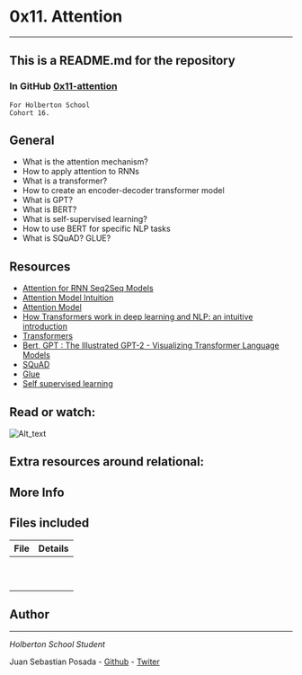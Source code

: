 # 0x11. Attention
***
## This is a README.md for the repository
### In GitHub [0x11-attention]()
```
For Holberton School
Cohort 16.
```
## General

* What is the attention mechanism?
* How to apply attention to RNNs
* What is a transformer?
* How to create an encoder-decoder transformer model
* What is GPT?
* What is BERT?
* What is self-supervised learning?
* How to use BERT for specific NLP tasks
* What is SQuAD? GLUE?

## Resources
* [Attention for RNN Seq2Seq Models]()
* [Attention Model Intuition]()
* [Attention Model]()
* [How Transformers work in deep learning and NLP: an intuitive introduction]()
* [Transformers]()
* [Bert, GPT : The Illustrated GPT-2 - Visualizing Transformer Language Models]()
* [SQuAD]()
* [Glue]()
* [Self supervised learning]()
## Read or watch:

![Alt_text](https://s3.eu-west-3.amazonaws.com/hbtn.intranet/uploads/medias/2020/7/4704cf0750335400050c494f69844150e6319d1b.jpg?X-Amz-Algorithm=AWS4-HMAC-SHA256&X-Amz-Credential=AKIA4MYA5JM5DUTZGMZG%2F20230116%2Feu-west-3%2Fs3%2Faws4_request&X-Amz-Date=20230116T162832Z&X-Amz-Expires=86400&X-Amz-SignedHeaders=host&X-Amz-Signature=545330ee40964695c8efde193a880468b93a93914a5b0bf3bb8ded77f6dc34fe)

## Extra resources around relational:

## More Info

## Files included

| File                 | Details                                    |
|--------------------- | ------------------------------------------ |
| []() |	       |
| []() |	       |
| []() |	       |
| []() |	       |
| []() |	       |
| []() |	       |
| []() |	       |
| []() |	       |
| []() |	       |
| []() |	       |


## Author
***
*Holberton School Student*

Juan Sebastian Posada  - [Github](https://github.com/Juansepo13) - [Twiter](https://twitter.com/@JuanSeb35904130)